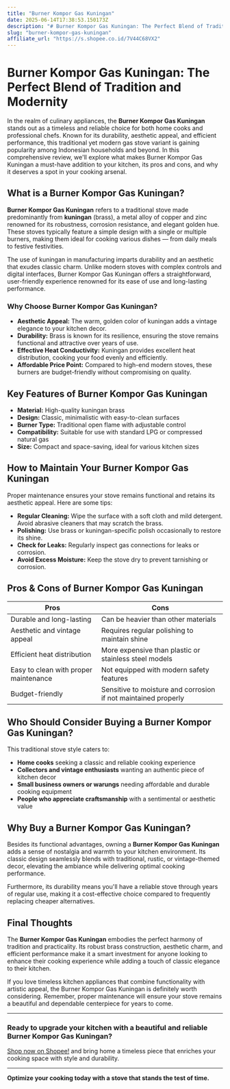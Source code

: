 ```yaml
---
title: "Burner Kompor Gas Kuningan"
date: 2025-06-14T17:38:53.150173Z
description: "# Burner Kompor Gas Kuningan: The Perfect Blend of Tradition and Modernity..."
slug: "burner-kompor-gas-kuningan"
affiliate_url: "https://s.shopee.co.id/7V44C68VX2"
---
```

# Burner Kompor Gas Kuningan: The Perfect Blend of Tradition and Modernity

In the realm of culinary appliances, the **Burner Kompor Gas Kuningan** stands out as a timeless and reliable choice for both home cooks and professional chefs. Known for its durability, aesthetic appeal, and efficient performance, this traditional yet modern gas stove variant is gaining popularity among Indonesian households and beyond. In this comprehensive review, we'll explore what makes Burner Kompor Gas Kuningan a must-have addition to your kitchen, its pros and cons, and why it deserves a spot in your cooking arsenal.

## What is a Burner Kompor Gas Kuningan?

**Burner Kompor Gas Kuningan** refers to a traditional stove made predominantly from **kuningan** (brass), a metal alloy of copper and zinc renowned for its robustness, corrosion resistance, and elegant golden hue. These stoves typically feature a simple design with a single or multiple burners, making them ideal for cooking various dishes — from daily meals to festive festivities.

The use of kuningan in manufacturing imparts durability and an aesthetic that exudes classic charm. Unlike modern stoves with complex controls and digital interfaces, Burner Kompor Gas Kuningan offers a straightforward, user-friendly experience renowned for its ease of use and long-lasting performance.

### Why Choose Burner Kompor Gas Kuningan?

- **Aesthetic Appeal:** The warm, golden color of kuningan adds a vintage elegance to your kitchen decor.
- **Durability:** Brass is known for its resilience, ensuring the stove remains functional and attractive over years of use.
- **Effective Heat Conductivity:** Kuningan provides excellent heat distribution, cooking your food evenly and efficiently.
- **Affordable Price Point:** Compared to high-end modern stoves, these burners are budget-friendly without compromising on quality.

## Key Features of Burner Kompor Gas Kuningan

- **Material:** High-quality kuningan brass
- **Design:** Classic, minimalistic with easy-to-clean surfaces
- **Burner Type:** Traditional open flame with adjustable control
- **Compatibility:** Suitable for use with standard LPG or compressed natural gas
- **Size:** Compact and space-saving, ideal for various kitchen sizes

## How to Maintain Your Burner Kompor Gas Kuningan

Proper maintenance ensures your stove remains functional and retains its aesthetic appeal. Here are some tips:

- **Regular Cleaning:** Wipe the surface with a soft cloth and mild detergent. Avoid abrasive cleaners that may scratch the brass.
- **Polishing:** Use brass or kuningan-specific polish occasionally to restore its shine.
- **Check for Leaks:** Regularly inspect gas connections for leaks or corrosion.
- **Avoid Excess Moisture:** Keep the stove dry to prevent tarnishing or corrosion.

## Pros & Cons of Burner Kompor Gas Kuningan

| **Pros** | **Cons** |
|------------|--------------|
| Durable and long-lasting | Can be heavier than other materials |
| Aesthetic and vintage appeal | Requires regular polishing to maintain shine |
| Efficient heat distribution | More expensive than plastic or stainless steel models |
| Easy to clean with proper maintenance | Not equipped with modern safety features |
| Budget-friendly | Sensitive to moisture and corrosion if not maintained properly |

## Who Should Consider Buying a Burner Kompor Gas Kuningan?

This traditional stove style caters to:

- **Home cooks** seeking a classic and reliable cooking experience
- **Collectors and vintage enthusiasts** wanting an authentic piece of kitchen decor
- **Small business owners or warungs** needing affordable and durable cooking equipment
- **People who appreciate craftsmanship** with a sentimental or aesthetic value

## Why Buy a Burner Kompor Gas Kuningan?

Besides its functional advantages, owning a **Burner Kompor Gas Kuningan** adds a sense of nostalgia and warmth to your kitchen environment. Its classic design seamlessly blends with traditional, rustic, or vintage-themed decor, elevating the ambiance while delivering optimal cooking performance.

Furthermore, its durability means you'll have a reliable stove through years of regular use, making it a cost-effective choice compared to frequently replacing cheaper alternatives.

## Final Thoughts

The **Burner Kompor Gas Kuningan** embodies the perfect harmony of tradition and practicality. Its robust brass construction, aesthetic charm, and efficient performance make it a smart investment for anyone looking to enhance their cooking experience while adding a touch of classic elegance to their kitchen.

If you love timeless kitchen appliances that combine functionality with artistic appeal, the Burner Kompor Gas Kuningan is definitely worth considering. Remember, proper maintenance will ensure your stove remains a beautiful and dependable centerpiece for years to come.

---

### Ready to upgrade your kitchen with a beautiful and reliable Burner Kompor Gas Kuningan?  
[Shop now on Shopee!](https://s.shopee.co.id/7V44C68VX2) and bring home a timeless piece that enriches your cooking space with style and durability.

---

**Optimize your cooking today with a stove that stands the test of time.**